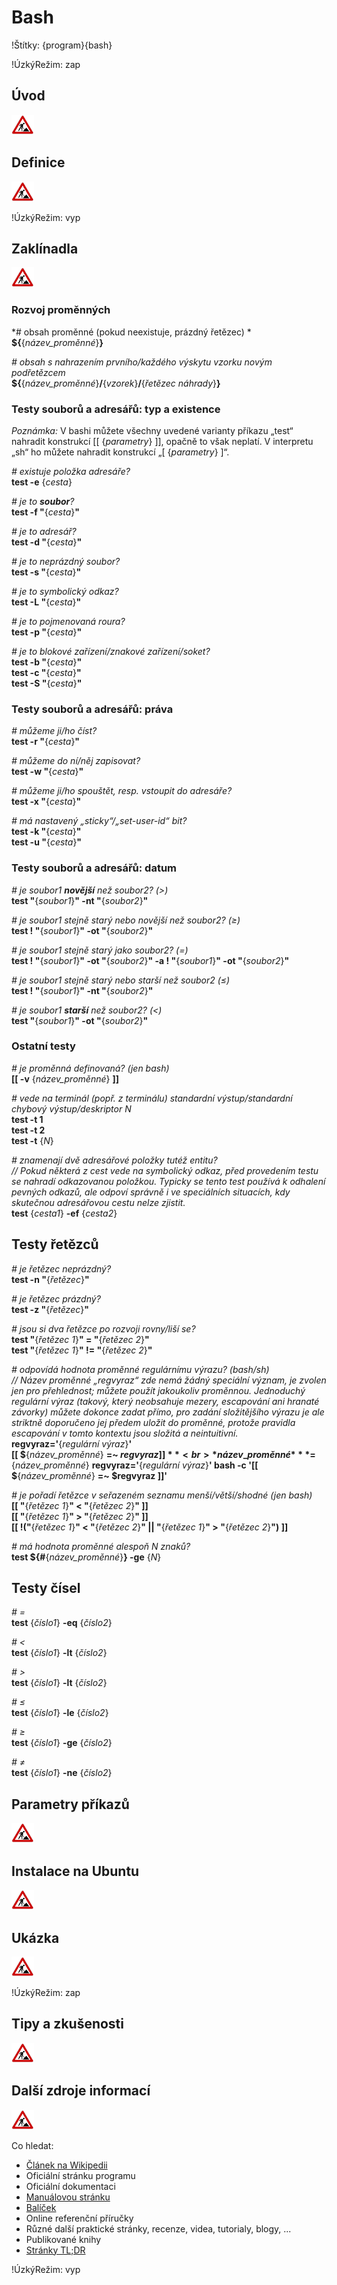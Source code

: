 <!--

Linux Kniha kouzel, kapitola Bash
Copyright (c) 2019, 2020 Singularis <singularis@volny.cz>

Toto dílo je dílem svobodné kultury; můžete ho šířit a modifikovat pod
podmínkami licence Creative Commons Attribution-ShareAlike 4.0 International
vydané neziskovou organizací Creative Commons. Text licence je přiložený
k tomuto projektu nebo ho můžete najít na webové adrese:

https://creativecommons.org/licenses/by-sa/4.0/

-->
<!--
Poznámky:

⊨
-->

# Bash

!Štítky: {program}{bash}

!ÚzkýRežim: zap

## Úvod
<!--
- Vymezte, co je předmětem této kapitoly.
- Obecně popište základní principy, na kterých fungují používané nástroje.
- Uveďte, co kapitola nepokrývá, ačkoliv by to čtenář mohl očekávat.
-->
![ve výstavbě](../obrazky/ve-vystavbe.png)

## Definice
<!--
- Uveďte výčet specifických pojmů pro použití v této kapitole a tyto pojmy definujte co nejprecizněji.
-->
![ve výstavbě](../obrazky/ve-vystavbe.png)

!ÚzkýRežim: vyp

## Zaklínadla
<!--
- Rozdělte na podsekce a naplňte „zaklínadly“.
-->
![ve výstavbě](../obrazky/ve-vystavbe.png)

### Rozvoj proměnných

*# obsah proměnné (pokud neexistuje, prázdný řetězec) *<br>
**$\{**{*název\_proměnné*}**\}**

*# obsah s nahrazením prvního/každého výskytu vzorku novým podřetězcem*<br>
**$\{**{*název\_proměnné*}**/**{*vzorek*}**/**{*řetězec náhrady*}**\}**

### Testy souborů a adresářů: typ a existence

*Poznámka:* V bashi můžete všechny uvedené varianty příkazu „test“ nahradit konstrukcí [[ {*parametry*} ]], opačně to však neplatí. V interpretu „sh“ ho můžete nahradit konstrukcí „[ {*parametry*} ]“.

*# existuje položka adresáře?*<br>
**test -e** {*cesta*}

*# je to **soubor**?*<br>
**test -f "**{*cesta*}**"**

*# je to adresář?*<br>
**test -d "**{*cesta*}**"**

*# je to neprázdný soubor?*<br>
**test -s "**{*cesta*}**"**

*# je to symbolický odkaz?*<br>
**test -L "**{*cesta*}**"**

*# je to pojmenovaná roura?*<br>
**test -p "**{*cesta*}**"**

*# je to blokové zařízení/znakové zařízení/soket?*<br>
**test -b "**{*cesta*}**"**<br>
**test -c "**{*cesta*}**"**<br>
**test -S "**{*cesta*}**"**

### Testy souborů a adresářů: práva

*# můžeme ji/ho číst?*<br>
**test -r "**{*cesta*}**"**

*# můžeme do ní/něj zapisovat?*<br>
**test -w "**{*cesta*}**"**

*# můžeme ji/ho spouštět, resp. vstoupit do adresáře?*<br>
**test -x "**{*cesta*}**"**

*# má nastavený „sticky“/„set-user-id“ bit?*<br>
**test -k "**{*cesta*}**"**<br>
**test -u "**{*cesta*}**"**

### Testy souborů a adresářů: datum

*# je soubor1 **novější** než soubor2? (&gt;)*<br>
**test "**{*soubor1*}**" -nt "**{*soubor2*}**"**

*# je soubor1 stejně starý nebo novější než soubor2? (≥)*<br>
**test ! "**{*soubor1*}**" -ot "**{*soubor2*}**"**

*# je soubor1 stejně starý jako soubor2? (=)*<br>
**test ! "**{*soubor1*}**" -ot "**{*soubor2*}**" -a ! "**{*soubor1*}**" -ot "**{*soubor2*}**"**

*# je soubor1 stejně starý nebo starší než soubor2 (≤)*<br>
**test ! "**{*soubor1*}**" -nt "**{*soubor2*}**"**

*# je soubor1 **starší** než soubor2? (&lt;)*<br>
**test "**{*soubor1*}**" -ot "**{*soubor2*}**"**


### Ostatní testy

*# je proměnná definovaná? (jen bash)*<br>
**[[ -v** {*název\_proměnné*} **]]**

<!--
*# je proměnná jmenný odkaz na jinou proměnnou? (jen bash)*<br>
**[[ -R** {*název\_proměnné*} **]]**
-->

*# vede na terminál (popř. z terminálu) standardní výstup/standardní chybový výstup/deskriptor N*<br>
**test -t 1**<br>
**test -t 2**<br>
**test -t** {*N*}

*# znamenají dvě adresářové položky tutéž entitu?*<br>
*// Pokud některá z cest vede na symbolický odkaz, před provedením testu se nahradí odkazovanou položkou. Typicky se tento test používá k odhalení pevných odkazů, ale odpoví správně i ve speciálních situacích, kdy skutečnou adresářovou cestu nelze zjistit.*<br>
**test** {*cesta1*} **-ef** {*cesta2*}


## Testy řetězců

*# je řetězec neprázdný?*<br>
**test -n "**{*řetězec*}**"**

*# je řetězec prázdný?*<br>
**test -z "**{*řetězec*}**"**

*# jsou si dva řetězce po rozvoji rovny/liší se?*<br>
**test "**{*řetězec 1*}**" = "**{*řetězec 2*}**"**<br>
**test "**{*řetězec 1*}**" != "**{*řetězec 2*}**"**<br>

*# odpovídá hodnota proměnné regulárnímu výrazu? (bash/sh)*<br>
*// Název proměnné „regvyraz“ zde nemá žádný speciální význam, je zvolen jen pro přehlednost; můžete použít jakoukoliv proměnnou. Jednoduchý regulární výraz (takový, který neobsahuje mezery, escapování ani hranaté závorky) můžete dokonce zadat přímo, pro zadání složitějšího výrazu je ale striktně doporučeno jej předem uložit do proměnné, protože pravidla escapování v tomto kontextu jsou složitá a neintuitivní.*<br>
**regvyraz='**{*regulární výraz*}**'**<br>
**[[ $**{*název\_proměnné*} **=~ $regvyraz ]]**<br>
{*název\_proměnné*}**=$**{*název\_proměnné*} **regvyraz='**{*regulární výraz*}**' bash -c '[[ $**{*název\_proměnné*} **=~ $regvyraz ]]'**

*# je pořadí řetězce v seřazeném seznamu menší/větší/shodné (jen bash)*<br>
**[[ "**{*řetězec 1*}**" &lt; "**{*řetězec 2*}**" ]]**<br>
**[[ "**{*řetězec 1*}**" &gt; "**{*řetězec 2*}**" ]]**<br>
**[[ !("**{*řetězec 1*}**" &lt; "**{*řetězec 2*}**" || "**{*řetězec 1*}**" &gt; "**{*řetězec 2*}**") ]]**

*# má hodnota proměnné alespoň N znaků?*<br>
**test ${#**{*název\_proměnné*}**\} -ge** {*N*}


## Testy čísel

*# =*<br>
**test** {*číslo1*} **-eq** {*číslo2*}

*# &lt;*<br>
**test** {*číslo1*} **-lt** {*číslo2*}

*# &gt;*<br>
**test** {*číslo1*} **-lt** {*číslo2*}

*# ≤*<br>
**test** {*číslo1*} **-le** {*číslo2*}

*# ≥*<br>
**test** {*číslo1*} **-ge** {*číslo2*}

*# ≠*<br>
**test** {*číslo1*} **-ne** {*číslo2*}

## Parametry příkazů
<!--
- Pokud zaklínadla nepředstavují kompletní příkazy, v této sekci musíte popsat, jak z nich kompletní příkazy sestavit.
- Jinak by zde měl být přehled nejužitečnějších parametrů používaných nástrojů.
-->
![ve výstavbě](../obrazky/ve-vystavbe.png)

## Instalace na Ubuntu
<!--
- Jako zaklínadlo bez titulku uveďte příkazy (popř. i akce) nutné k instalaci a zprovoznění všech nástrojů požadovaných kterýmkoliv zaklínadlem uvedeným v kapitole. Po provedení těchto činností musí být nástroje plně zkonfigurované a připravené k práci.
- Ve výčtu balíčků k instalaci vycházejte z minimální instalace Ubuntu.
-->
![ve výstavbě](../obrazky/ve-vystavbe.png)

## Ukázka
<!--
- Tuto sekci ponechávat jen v kapitolách, kde dává smysl.
- Zdrojový kód, konfigurační soubor nebo interakce s programem, a to v úplnosti − ukázka musí být natolik úplná, aby ji v této podobě šlo spustit, ale současně natolik stručná, aby se vešla na jednu stranu A5.
- Snažte se v ukázce ilustrovat co nejvíc zaklínadel z této kapitoly.
-->
![ve výstavbě](../obrazky/ve-vystavbe.png)

!ÚzkýRežim: zap

## Tipy a zkušenosti
<!--
- Do odrážek uveďte konkrétní zkušenosti, které jste při práci s nástrojem získali; zejména případy, kdy vás chování programu překvapilo nebo očekáváte, že by mohlo překvapit začátečníky.
- Popište typické chyby nových uživatelů a jak se jim vyhnout.
- Buďte co nejstručnější; neodbíhejte k popisování čehokoliv vedlejšího, co je dost možné, že už čtenář zná.
-->
![ve výstavbě](../obrazky/ve-vystavbe.png)

## Další zdroje informací
<!--
- Uveďte, které informační zdroje jsou pro začátečníka nejlepší k získání rychlé a obsáhlé nápovědy. Typicky jsou to manuálové stránky, vestavěná nápověda programu nebo webové zdroje. Můžete uvést i přímé odkazy.
- V seznamu uveďte další webové zdroje, knihy apod.
- Pokud je vestavěná dokumentace programů (typicky v adresáři /usr/share/doc) užitečná, zmiňte ji také.
- Poznámka: Protože se tato sekce tiskne v úzkém režimu, zaklínadla smíte uvádět pouze bez titulku a bez poznámek pod čarou!
-->
![ve výstavbě](../obrazky/ve-vystavbe.png)

Co hledat:

* [Článek na Wikipedii](https://cs.wikipedia.org/wiki/Hlavn%C3%AD_strana)
* Oficiální stránku programu
* Oficiální dokumentaci
* [Manuálovou stránku](http://manpages.ubuntu.com/)
* [Balíček](https://packages.ubuntu.com/)
* Online referenční příručky
* Různé další praktické stránky, recenze, videa, tutorialy, blogy, ...
* Publikované knihy
* [Stránky TL;DR](https://github.com/tldr-pages/tldr/tree/master/pages/common)

!ÚzkýRežim: vyp
